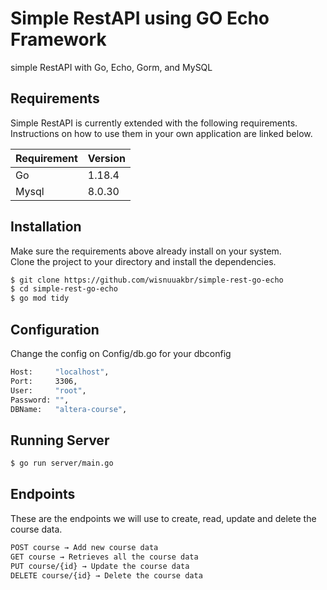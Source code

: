 # Simple RestAPI using GO Echo Framework

simple RestAPI with Go, Echo, Gorm, and MySQL

## Requirements

Simple RestAPI is currently extended with the following requirements.  
Instructions on how to use them in your own application are linked below.

| Requirement | Version |
| ----------- | ------- |
| Go          | 1.18.4  |
| Mysql       | 8.0.30  |

## Installation

Make sure the requirements above already install on your system.  
Clone the project to your directory and install the dependencies.

```bash
$ git clone https://github.com/wisnuuakbr/simple-rest-go-echo
$ cd simple-rest-go-echo
$ go mod tidy
```

## Configuration

Change the config on Config/db.go for your dbconfig

```bash
Host:     "localhost",
Port:     3306,
User:     "root",
Password: "",
DBName:   "altera-course",
```

## Running Server

```bash
$ go run server/main.go
```

## Endpoints

These are the endpoints we will use to create, read, update and delete the course data.

```bash
POST course → Add new course data
GET course → Retrieves all the course data
PUT course/{id} → Update the course data
DELETE course/{id} → Delete the course data
```
